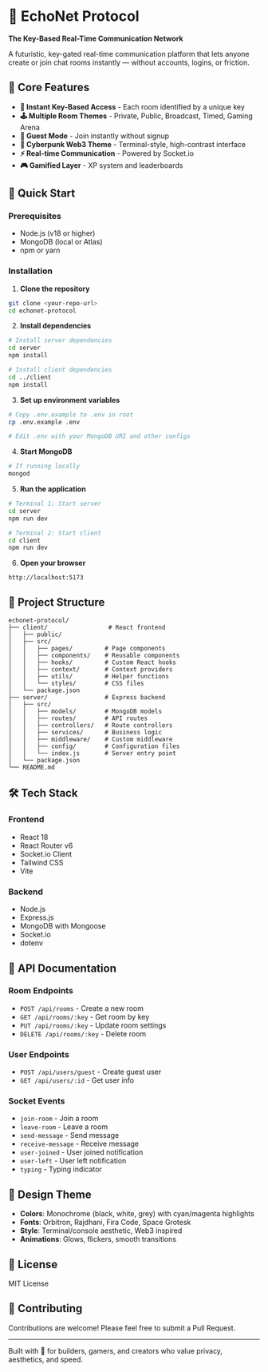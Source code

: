 # 🧠 EchoNet Protocol

**The Key-Based Real-Time Communication Network**

A futuristic, key-gated real-time communication platform that lets anyone create or join chat rooms instantly — without accounts, logins, or friction.

## 🎯 Core Features

- **🔑 Instant Key-Based Access** - Each room identified by a unique key
- **🕹️ Multiple Room Themes** - Private, Public, Broadcast, Timed, Gaming Arena
- **👤 Guest Mode** - Join instantly without signup
- **💠 Cyberpunk Web3 Theme** - Terminal-style, high-contrast interface
- **⚡ Real-time Communication** - Powered by Socket.io
- **🎮 Gamified Layer** - XP system and leaderboards

## 🚀 Quick Start

### Prerequisites

- Node.js (v18 or higher)
- MongoDB (local or Atlas)
- npm or yarn

### Installation

1. **Clone the repository**
```bash
git clone <your-repo-url>
cd echonet-protocol
```

2. **Install dependencies**
```bash
# Install server dependencies
cd server
npm install

# Install client dependencies
cd ../client
npm install
```

3. **Set up environment variables**
```bash
# Copy .env.example to .env in root
cp .env.example .env

# Edit .env with your MongoDB URI and other configs
```

4. **Start MongoDB**
```bash
# If running locally
mongod
```

5. **Run the application**

```bash
# Terminal 1: Start server
cd server
npm run dev

# Terminal 2: Start client
cd client
npm run dev
```

6. **Open your browser**
```
http://localhost:5173
```

## 📁 Project Structure

```
echonet-protocol/
├── client/                 # React frontend
│   ├── public/
│   ├── src/
│   │   ├── pages/         # Page components
│   │   ├── components/    # Reusable components
│   │   ├── hooks/         # Custom React hooks
│   │   ├── context/       # Context providers
│   │   ├── utils/         # Helper functions
│   │   └── styles/        # CSS files
│   └── package.json
├── server/                # Express backend
│   ├── src/
│   │   ├── models/        # MongoDB models
│   │   ├── routes/        # API routes
│   │   ├── controllers/   # Route controllers
│   │   ├── services/      # Business logic
│   │   ├── middleware/    # Custom middleware
│   │   ├── config/        # Configuration files
│   │   └── index.js       # Server entry point
│   └── package.json
└── README.md
```

## 🛠️ Tech Stack

### Frontend
- React 18
- React Router v6
- Socket.io Client
- Tailwind CSS
- Vite

### Backend
- Node.js
- Express.js
- MongoDB with Mongoose
- Socket.io
- dotenv

## 📖 API Documentation

### Room Endpoints

- `POST /api/rooms` - Create a new room
- `GET /api/rooms/:key` - Get room by key
- `PUT /api/rooms/:key` - Update room settings
- `DELETE /api/rooms/:key` - Delete room

### User Endpoints

- `POST /api/users/guest` - Create guest user
- `GET /api/users/:id` - Get user info

### Socket Events

- `join-room` - Join a room
- `leave-room` - Leave a room
- `send-message` - Send message
- `receive-message` - Receive message
- `user-joined` - User joined notification
- `user-left` - User left notification
- `typing` - Typing indicator

## 🎨 Design Theme

- **Colors**: Monochrome (black, white, grey) with cyan/magenta highlights
- **Fonts**: Orbitron, Rajdhani, Fira Code, Space Grotesk
- **Style**: Terminal/console aesthetic, Web3 inspired
- **Animations**: Glows, flickers, smooth transitions

## 📄 License

MIT License

## 🤝 Contributing

Contributions are welcome! Please feel free to submit a Pull Request.

---

Built with 💙 for builders, gamers, and creators who value privacy, aesthetics, and speed.
